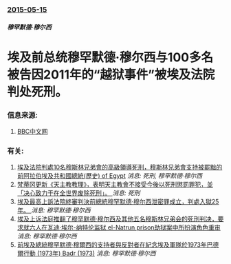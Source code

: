 ### [2015-05-15](/news/2015/05/15/index.md)

##### 穆罕默德·穆尔西
# 埃及前总统穆罕默德·穆尔西与100多名被告因2011年的“越狱事件”被埃及法院判处死刑。 




### 信息来源:

1. [BBC中文网](http://www.bbc.co.uk/zhongwen/simp/world/2015/05/150516_egypt_morsi_death_sentence)

### 有关:

1. [ 埃及法院判處10名穆斯林兄弟會的高級領導死刑，穆斯林兄弟會支持被罷黜的前阿拉伯埃及共和國總統(歷史) of Egypt](/news/2014/06/7/埃及法院判處10名穆斯林兄弟會的高級領導死刑-穆斯林兄弟會支持被罷黜的前阿拉伯埃及共和國總統-歷史-of-Egypt.md) _消息: 死刑, 穆罕默德·穆尔西_
2. [梵蒂冈更新《天主教教理》，表明天主教會不接受今後以死刑懲罰罪犯，並「决心致力于在全世界废除死刑」。 ](/news/2018/08/2/梵蒂冈更新-天主教教理-表明天主教會不接受今後以死刑懲罰罪犯-並-决心致力于在全世界废除死刑.md) _消息: 死刑_
3. [埃及最高上訴法院終審判決前總統穆罕默德·穆尔西泄密罪成立，判處入獄25年。 ](/news/2017/09/16/埃及最高上訴法院終審判決前總統穆罕默德-穆尔西泄密罪成立-判處入獄25年.md) _消息: 穆罕默德·穆尔西_
4. [埃及上诉法庭推翻了穆罕默德·穆尔西及其他五名穆斯林兄弟会的死刑判决，要求就六人在瓦迪·埃尔-纳特伦监狱 el-Natrun prison劫狱案中所扮演角色重审 ](/news/2016/11/15/埃及上诉法庭推翻了穆罕默德-穆尔西及其他五名穆斯林兄弟会的死刑判决-要求就六人在瓦迪-埃尔-纳特伦监狱-el-Natru.md) _消息: 穆罕默德·穆尔西_
5. [ 前埃及總統穆罕默德·穆爾西的支持者與反對者在紀念埃及軍隊於1973年巴德爾行動 (1973年) Badr (1973)](/news/2013/10/6/前埃及總統穆罕默德-穆爾西的支持者與反對者在紀念埃及軍隊於1973年巴德爾行動-1973年-Badr-1973.md) _消息: 穆罕默德·穆尔西_

